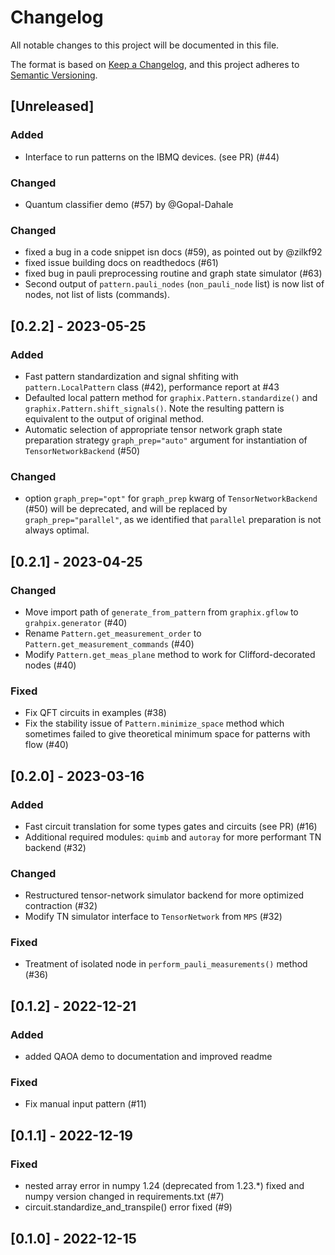 # Changelog

All notable changes to this project will be documented in this file.

The format is based on [Keep a Changelog](https://keepachangelog.com/en/1.0.0/),
and this project adheres to [Semantic Versioning](https://semver.org/spec/v2.0.0.html).

## [Unreleased]

### Added

- Interface to run patterns on the IBMQ devices. (see PR) (#44)

### Changed

- Quantum classifier demo (#57) by @Gopal-Dahale

### Changed
- fixed a bug in a code snippet isn docs (#59), as pointed out by @zilkf92
- fixed issue building docs on readthedocs (#61)
- fixed bug in pauli preprocessing routine and graph state simulator (#63)
- Second output of `pattern.pauli_nodes` (`non_pauli_node` list) is now list of nodes, not list of lists (commands).

## [0.2.2] - 2023-05-25
### Added

- Fast pattern standardization and signal shfiting with `pattern.LocalPattern` class (#42), performance report at #43
- Defaulted local pattern method for `graphix.Pattern.standardize()` and `graphix.Pattern.shift_signals()`. Note the resulting pattern is equivalent to the output of original method.
- Automatic selection of appropriate tensor network graph state preparation strategy `graph_prep="auto"` argument for instantiation of `TensorNetworkBackend` (#50)

### Changed
- option `graph_prep="opt"` for `graph_prep` kwarg of `TensorNetworkBackend` (#50) will be deprecated, and will be replaced by `graph_prep="parallel"`, as we identified that `parallel` preparation is not always optimal.

## [0.2.1] - 2023-04-25

### Changed

- Move import path of `generate_from_pattern` from `graphix.gflow` to `grahpix.generator` (#40)
- Rename `Pattern.get_measurement_order` to `Pattern.get_measurement_commands` (#40)
- Modify `Pattern.get_meas_plane` method to work for Clifford-decorated nodes (#40)

### Fixed

- Fix QFT circuits in examples (#38)
- Fix the stability issue of `Pattern.minimize_space` method which sometimes failed to give theoretical minimum space for patterns with flow (#40)


## [0.2.0] - 2023-03-16

### Added

- Fast circuit translation for some types gates and circuits (see PR) (#16)
- Additional required modules: `quimb` and `autoray` for more performant TN backend (#32)

### Changed

- Restructured tensor-network simulator backend for more optimized contraction (#32)
- Modify TN simulator interface to `TensorNetwork` from `MPS` (#32)

### Fixed

- Treatment of isolated node in `perform_pauli_measurements()` method (#36)


## [0.1.2] - 2022-12-21

### Added

- added QAOA demo to documentation and improved readme

### Fixed

- Fix manual input pattern (#11)


## [0.1.1] - 2022-12-19

### Fixed

- nested array error in numpy 1.24 (deprecated from 1.23.*) fixed and numpy version changed in requirements.txt (#7)
- circuit.standardize_and_transpile() error fixed (#9)


## [0.1.0] - 2022-12-15
